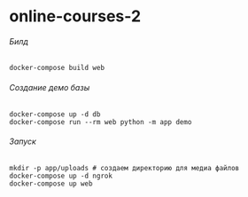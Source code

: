 # online-courses-2

###### Билд
```shell
docker-compose build web
```

###### Создание демо базы

```shell
docker-compose up -d db
docker-compose run --rm web python -m app demo
```

###### Запуск
```shell
mkdir -p app/uploads # создаем директорию для медиа файлов
docker-compose up -d ngrok
docker-compose up web
```
